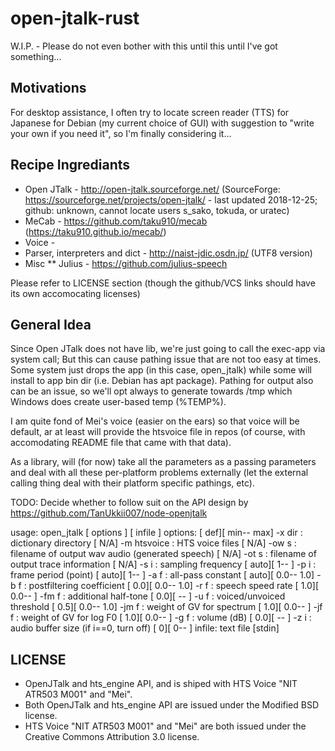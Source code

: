 # open-jtalk-rust

W.I.P. - Please do not even bother with this until this until I've got something...

## Motivations

For desktop assistance, I often try to locate screen reader (TTS) for Japanese for Debian (my current
choice of GUI) with suggestion to "write your own if you need it", so I'm finally considering it...

## Recipe Ingrediants

* Open JTalk - http://open-jtalk.sourceforge.net/ (SourceForge: https://sourceforge.net/projects/open-jtalk/ - last updated 2018-12-25; github: unknown, cannot locate users s_sako, tokuda, or uratec)
* MeCab - https://github.com/taku910/mecab (https://taku910.github.io/mecab/)
* Voice -
* Parser, interpreters and dict - http://naist-jdic.osdn.jp/ (UTF8 version)
* Misc
** Julius - https://github.com/julius-speech

Please refer to LICENSE section (though the github/VCS links should have its own accomocating licenses)

## General Idea

Since Open JTalk does not have lib, we're just going to call the exec-app via system call;
But this can cause pathing issue that are not too easy at times.  Some system just drops the
app (in this case, open_jtalk) while some will install to app bin dir (i.e. Debian has apt
package).  Pathing for output also can be an issue, so we'll opt always to generate towards
/tmp which Windows does create user-based temp (%TEMP%).

I am quite fond of Mei's voice (easier on the ears) so that voice will be default, ar at least
will provide the htsvoice file in repos (of course, with accomodating README file that came
with that data).

As a library, will (for now) take all the parameters as a passing parameters and deal with all
these per-platform problems externally (let the external calling thing deal with their platform
specific pathings, etc).

TODO: Decide whether to follow suit on the API design by https://github.com/TanUkkii007/node-openjtalk

  usage:
       open_jtalk [ options ] [ infile ]
  options:                                                                   [  def][ min-- max]
    -x  dir        : dictionary directory                                    [  N/A]
    -m  htsvoice   : HTS voice files                                         [  N/A]
    -ow s          : filename of output wav audio (generated speech)         [  N/A]
    -ot s          : filename of output trace information                    [  N/A]
    -s  i          : sampling frequency                                      [ auto][   1--    ]
    -p  i          : frame period (point)                                    [ auto][   1--    ]
    -a  f          : all-pass constant                                       [ auto][ 0.0-- 1.0]
    -b  f          : postfiltering coefficient                               [  0.0][ 0.0-- 1.0]
    -r  f          : speech speed rate                                       [  1.0][ 0.0--    ]
    -fm f          : additional half-tone                                    [  0.0][    --    ]
    -u  f          : voiced/unvoiced threshold                               [  0.5][ 0.0-- 1.0]
    -jm f          : weight of GV for spectrum                               [  1.0][ 0.0--    ]
    -jf f          : weight of GV for log F0                                 [  1.0][ 0.0--    ]
    -g  f          : volume (dB)                                             [  0.0][    --    ]
    -z  i          : audio buffer size (if i==0, turn off)                   [    0][   0--    ]
  infile:
    text file                                                                [stdin]

## LICENSE

* OpenJTalk and hts_engine API, and is shiped with HTS Voice "NIT ATR503 M001" and "Mei".
* Both OpenJTalk and hts_engine API are issued under the Modified BSD license.
* HTS Voice "NIT ATR503 M001" and "Mei" are both issued under the Creative Commons Attribution 3.0 license.